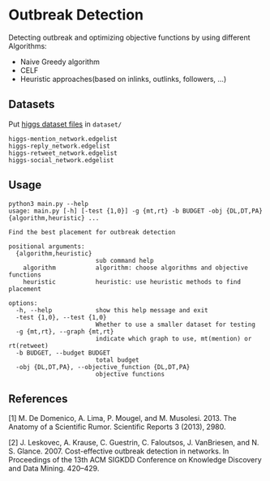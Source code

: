 # Outbreak Detection

Detecting outbreak and optimizing objective functions by using different Algorithms:

- Naive Greedy algorithm
- CELF
- Heuristic approaches(based on inlinks, outlinks, followers, ...)

## Datasets

Put [higgs dataset files](https://snap.stanford.edu/data/higgs-twitter.html) in `dataset/`

```
higgs-mention_network.edgelist
higgs-reply_network.edgelist
higgs-retweet_network.edgelist
higgs-social_network.edgelist
```

## Usage

```
python3 main.py --help
usage: main.py [-h] [-test {1,0}] -g {mt,rt} -b BUDGET -obj {DL,DT,PA} {algorithm,heuristic} ...

Find the best placement for outbreak detection

positional arguments:
  {algorithm,heuristic}
                        sub command help
    algorithm           algorithm: choose algorithms and objective functions
    heuristic           heuristic: use heuristic methods to find placement

options:
  -h, --help            show this help message and exit
  -test {1,0}, --test {1,0}
                        Whether to use a smaller dataset for testing
  -g {mt,rt}, --graph {mt,rt}
                        indicate which graph to use, mt(mention) or rt(retweet)
  -b BUDGET, --budget BUDGET
                        total budget
  -obj {DL,DT,PA}, --objective_function {DL,DT,PA}
                        objective functions
```

## References

<a id=1>[1]</a>
M. De Domenico, A. Lima, P. Mougel, and M. Musolesi. 2013. The Anatomy of a
Scientific Rumor. Scientific Reports 3 (2013), 2980.

<a id=2>[2]</a>
J. Leskovec, A. Krause, C. Guestrin, C. Faloutsos, J. VanBriesen, and N. S. Glance.
2007. Cost-effective outbreak detection in networks. In Proceedings of the 13th
ACM SIGKDD Conference on Knowledge Discovery and Data Mining. 420–429.
